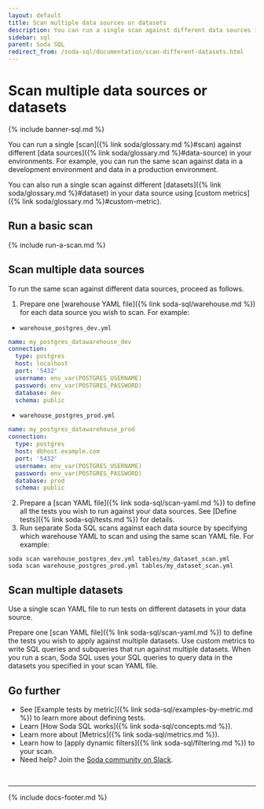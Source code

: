 ```yaml
---
layout: default
title: Scan multiple data sources or datasets
description: You can run a single scan against different data sources in your environments. You can also run a single scan against different datasets using custom metrics.
sidebar: sql
parent: Soda SQL
redirect_from: /soda-sql/documentation/scan-different-datasets.html
---
```


# Scan multiple data sources or datasets

{% include banner-sql.md %}

You can run a single [scan]({% link soda/glossary.md %}#scan) against different [data sources]({% link soda/glossary.md %}#data-source) in your environments. For example, you can run the same scan against data in a development environment and data in a production environment.

You can also run a single scan against different [datasets]({% link soda/glossary.md %}#dataset) in your data source using [custom metrics]({% link soda/glossary.md %}#custom-metric). 

## Run a basic scan

{% include run-a-scan.md %}

## Scan multiple data sources

To run the same scan against different data sources, proceed as follows.

1. Prepare one [warehouse YAML file]({% link soda-sql/warehouse.md %}) for each data source you wish to scan. For example:
* `warehouse_postgres_dev.yml`
```yaml
name: my_postgres_datawarehouse_dev
connection:
  type: postgres
  host: localhost
  port: '5432'
  username: env_var(POSTGRES_USERNAME)
  password: env_var(POSTGRES_PASSWORD)
  database: dev
  schema: public
```
* `warehouse_postgres_prod.yml`
```yaml
name: my_postgres_datawarehouse_prod
connection:
  type: postgres
  host: dbhost.example.com
  port: '5432'
  username: env_var(POSTGRES_USERNAME)
  password: env_var(POSTGRES_PASSWORD)
  database: prod
  schema: public
```
2. Prepare a [scan YAML file]({% link soda-sql/scan-yaml.md %}) to define all the tests you wish to run against your data sources. See [Define tests]({% link soda-sql/tests.md %}) for details.
3. Run separate Soda SQL scans against each data source by specifying which warehouse YAML to scan and using the same scan YAML file. For example:
```shell
soda scan warehouse_postgres_dev.yml tables/my_dataset_scan.yml 
soda scan warehouse_postgres_prod.yml tables/my_dataset_scan.yml
```

## Scan multiple datasets

Use a single scan YAML file to run tests on different datasets in your data source.

Prepare one [scan YAML file]({% link soda-sql/scan-yaml.md %}) to define the tests you wish to apply against multiple datasets. Use custom metrics to write SQL queries and subqueries that run against multiple datasets. When you run a scan, Soda SQL uses your SQL queries to query data in the datasets you specified in your scan YAML file. 


## Go further

* See [Example tests by metric]({% link soda-sql/examples-by-metric.md %}) to learn more about defining tests.
* Learn [How Soda SQL works]({% link soda-sql/concepts.md %}).
* Learn more about [Metrics]({% link soda-sql/metrics.md %}).
* Learn how to [apply dynamic filters]({% link soda-sql/filtering.md %}) to your scan.
* Need help? Join the <a href="http://community.soda.io/slack" target="_blank"> Soda community on Slack</a>.

<br />

---
{% include docs-footer.md %}
